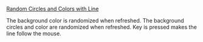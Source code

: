 [Random Circles and Colors with Line](https://theoneandonlystack.github.io/Vu_Stack_ART2210//Classwork/Sept18th/p5/Sept18th.html)

The background color is randomized when refreshed.
The background circles and color are randomized when refreshed.
Key is pressed makes the line follow the mouse.